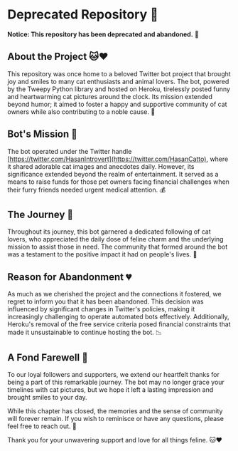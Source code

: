 # Deprecated Repository 🚫

**Notice: This repository has been deprecated and abandoned.** 🚀

## About the Project 🐱❤️

This repository was once home to a beloved Twitter bot project that brought joy and smiles to many cat enthusiasts and animal lovers. The bot, powered by the Tweepy Python library and hosted on Heroku, tirelessly posted funny and heartwarming cat pictures around the clock. Its mission extended beyond humor; it aimed to foster a happy and supportive community of cat owners while also contributing to a noble cause. 🐾

## Bot's Mission 🏥

The bot operated under the Twitter handle [https://twitter.com/HasanIntrovert](https://twitter.com/HasanCatto), where it shared adorable cat images and anecdotes daily. However, its significance extended beyond the realm of entertainment. It served as a means to raise funds for those pet owners facing financial challenges when their furry friends needed urgent medical attention. 💰

## The Journey 🌟

Throughout its journey, this bot garnered a dedicated following of cat lovers, who appreciated the daily dose of feline charm and the underlying mission to assist those in need. The community that formed around the bot was a testament to the positive impact it had on people's lives. 🤝

## Reason for Abandonment 💔

As much as we cherished the project and the connections it fostered, we regret to inform you that it has been abandoned. This decision was influenced by significant changes in Twitter's policies, making it increasingly challenging to operate automated bots effectively. Additionally, Heroku's removal of the free service criteria posed financial constraints that made it unsustainable to continue hosting the bot. 📉

## A Fond Farewell 🌈

To our loyal followers and supporters, we extend our heartfelt thanks for being a part of this remarkable journey. The bot may no longer grace your timelines with cat pictures, but we hope it left a lasting impression and brought smiles to your day. 

While this chapter has closed, the memories and the sense of community will forever remain. If you wish to reminisce or have any questions, please feel free to reach out. 💌

Thank you for your unwavering support and love for all things feline. 🐱❤️
